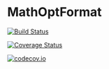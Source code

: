 # MathOptFormat

[![Build Status](https://travis-ci.org/odow/MathOptFormat.jl.svg?branch=master)](https://travis-ci.org/odow/MathOptFormat.jl)

[![Coverage Status](https://coveralls.io/repos/odow/MathOptFormat.jl/badge.svg?branch=master&service=github)](https://coveralls.io/github/odow/MathOptFormat.jl?branch=master)

[![codecov.io](http://codecov.io/github/odow/MathOptFormat.jl/coverage.svg?branch=master)](http://codecov.io/github/odow/MathOptFormat.jl?branch=master)
